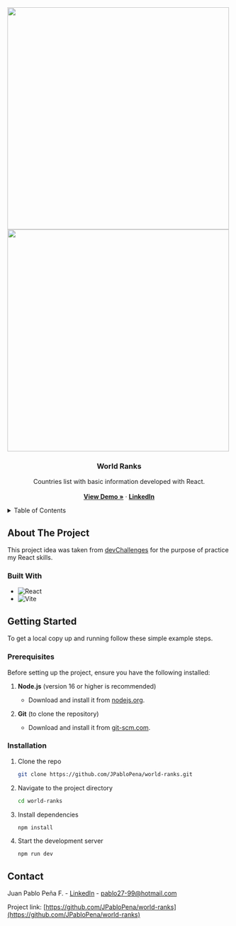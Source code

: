 <!-- PROJECT LOGO -->
<span align="center">
  <img src="https://github.com/JPabloPena/world-ranks/blob/master/world-ranks-screenshot-main.jpeg" width="500" />
</span>
<span align="center">
  <img src="https://github.com/JPabloPena/world-ranks/blob/master/world-ranks-screenshot-card.jpeg" width="500" />
</span>

<div align="center">
<h3 align="center">World Ranks</h3>

  <p align="center">
    Countries list with basic information developed with React.
    <br />
    <br />
    <a href="https://jpablopena.github.io/world-ranks/"><strong>View Demo »</strong></a>
    &middot;
    <a href="https://www.linkedin.com/in/jpablopena/"><strong>LinkedIn</strong></a>
  </p>
</div>

<!-- TABLE OF CONTENTS -->
<details>
  <summary>Table of Contents</summary>
  <ol>
    <li>
      <a href="#about-the-project">About The Project</a>
      <ul>
        <li><a href="#built-with">Built With</a></li>
      </ul>
    </li>
    <li>
      <a href="#getting-started">Getting Started</a>
      <ul>
        <li><a href="#prerequisites">Prerequisites</a></li>
        <li><a href="#installation">Installation</a></li>
      </ul>
    </li>
    <li><a href="#contact">Contact</a></li>
  </ol>
</details>

<!-- ABOUT THE PROJECT -->
## About The Project
This project idea was taken from [devChallenges](https://devchallenges.io/) for the purpose of practice my React skills.

### Built With
* ![React](https://img.shields.io/badge/react-%2320232a.svg?style=for-the-badge&logo=react&logoColor=%2361DAFB)
* ![Vite](https://img.shields.io/badge/vite-%23646CFF.svg?style=for-the-badge&logo=vite&logoColor=white)

<!-- GETTING STARTED -->
## Getting Started
To get a local copy up and running follow these simple example steps.

### Prerequisites
Before setting up the project, ensure you have the following installed:

1. **Node.js** (version 16 or higher is recommended)  
   - Download and install it from [nodejs.org](https://nodejs.org).

2. **Git** (to clone the repository)  
   - Download and install it from [git-scm.com](https://git-scm.com).

### Installation
1. Clone the repo
   ```sh
   git clone https://github.com/JPabloPena/world-ranks.git
   ```
2. Navigate to the project directory
   ```sh
   cd world-ranks
   ```
3. Install dependencies
   ```sh
   npm install
   ```
4. Start the development server
   ```sh
   npm run dev
   ```

<!-- CONTACT -->
## Contact
Juan Pablo Peña F. - [LinkedIn](https://www.linkedin.com/in/jpablopena/) - pablo27-99@hotmail.com

Project link: [https://github.com/JPabloPena/world-ranks](https://github.com/JPabloPena/world-ranks)